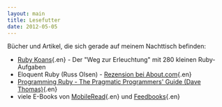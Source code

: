 ```yaml
---
layout: main
title: Lesefutter
date: 2012-05-05
---
```


Bücher und Artikel, die sich gerade auf meinem Nachttisch befinden:

- [Ruby Koans](http://rubykoans.com/){.en} - Der "Weg zur Erleuchtung" mit 280 kleinen Ruby-Aufgaben
- Eloquent Ruby (Russ Olsen) - [Rezension bei About.com](http://ruby.about.com/od/reviewsevents/gr/Eloquent-Ruby-By-Russ-Olsen.htm){.en}
- [Programming Ruby - The Pragmatic Programmers' Guide (Dave Thomas)](http://pragprog.com/book/ruby3/programming-ruby-1-9){.en}
- viele E-Books von [MobileRead](http://www.mobileread.com/){.en} und [Feedbooks](http://www.feedbooks.com/){.en}
